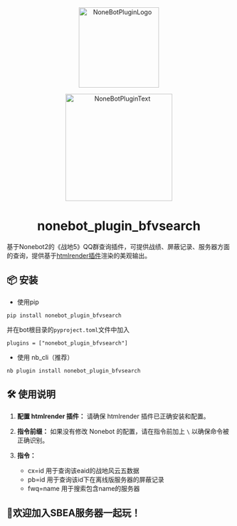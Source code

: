 <div align="center">
  <a href="https://v2.nonebot.dev/store"><img src="https://github.com/A-kirami/nonebot-plugin-template/blob/resources/nbp_logo.png" width="180" height="180" alt="NoneBotPluginLogo"></a>
  <br>
  <p><img src="https://github.com/A-kirami/nonebot-plugin-template/blob/resources/NoneBotPlugin.svg" width="240" alt="NoneBotPluginText"></p>
</div>

<div align="center">

# nonebot_plugin_bfvsearch
</div>
<p>基于Nonebot2的《战地5》QQ群查询插件，可提供战绩、屏蔽记录、服务器方面的查询，提供基于<a href="https://github.com/kexue-z/nonebot-plugin-htmlrender" target="_blank">htmlrender插件</a>渲染的美观输出。</p>


## 📦 安装
* 使用pip 
```
pip install nonebot_plugin_bfvsearch
```
并在bot根目录的`pyproject.toml`文件中加入  
```
plugins = ["nonebot_plugin_bfvsearch"]
```


* 使用 nb_cli（推荐）
```
nb plugin install nonebot_plugin_bfvsearch
```


## 🛠 使用说明
1. **配置 htmlrender 插件：** 请确保 htmlrender 插件已正确安装和配置。

2. **指令前缀：** 如果没有修改 Nonebot 的配置，请在指令前加上 `\` 以确保命令被正确识别。

3. **指令：**
   - cx=id     用于查询该eaid的战地风云五数据
   - pb=id     用于查询该id下在离线版服务器的屏蔽记录
   - fwq=name  用于搜索包含name的服务器


## 🥰欢迎加入SBEA服务器一起玩！
